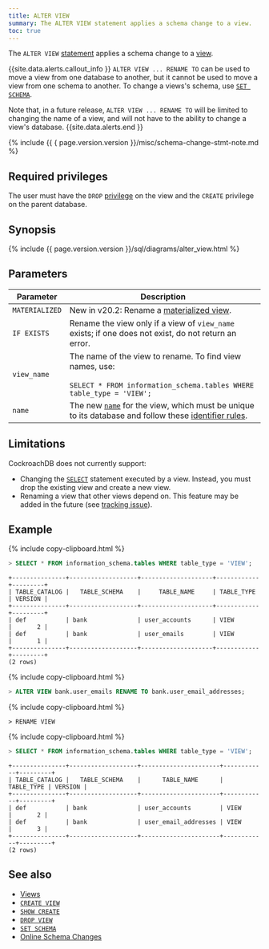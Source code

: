 ```yaml
---
title: ALTER VIEW
summary: The ALTER VIEW statement applies a schema change to a view.
toc: true
---
```


The `ALTER VIEW` [statement](sql-statements.html) applies a schema change to a [view](views.html).

{{site.data.alerts.callout_info }}
`ALTER VIEW ... RENAME TO` can be used to move a view from one database to another, but it cannot be used to move a view from one schema to another. To change a views's schema, use [`SET SCHEMA`](set-schema.html).

Note that, in a future release, `ALTER VIEW ... RENAME TO` will be limited to changing the name of a view, and will not have to the ability to change a view's database.
{{site.data.alerts.end }}

{% include {{ { page.version.version }}/misc/schema-change-stmt-note.md %}

## Required privileges

The user must have the `DROP` [privilege](authorization.html#assign-privileges) on the view and the `CREATE` privilege on the parent database.

## Synopsis

<div>
{% include {{ page.version.version }}/sql/diagrams/alter_view.html %}
</div>

## Parameters

Parameter | Description
----------|------------
`MATERIALIZED` | <span class="version-tag">New in v20.2:</span> Rename a [materialized view](views.html#materialized-views).
`IF EXISTS` | Rename the view only if a view of `view_name` exists; if one does not exist, do not return an error.
`view_name` | The name of the view to rename. To find view names, use:<br><br>`SELECT * FROM information_schema.tables WHERE table_type = 'VIEW';`
`name` | The new [`name`](sql-grammar.html#name) for the view, which must be unique to its database and follow these [identifier rules](keywords-and-identifiers.html#identifiers).


## Limitations

CockroachDB does not currently support:

- Changing the [`SELECT`](select-clause.html) statement executed by a view. Instead, you must drop the existing view and create a new view.
- Renaming a view that other views depend on. This feature may be added in the future (see [tracking issue](https://github.com/cockroachdb/cockroach/issues/10083)).

## Example

{% include copy-clipboard.html %}
~~~ sql
> SELECT * FROM information_schema.tables WHERE table_type = 'VIEW';
~~~

~~~
+---------------+-------------------+--------------------+------------+---------+
| TABLE_CATALOG |   TABLE_SCHEMA    |     TABLE_NAME     | TABLE_TYPE | VERSION |
+---------------+-------------------+--------------------+------------+---------+
| def           | bank              | user_accounts      | VIEW       |       2 |
| def           | bank              | user_emails        | VIEW       |       1 |
+---------------+-------------------+--------------------+------------+---------+
(2 rows)
~~~

{% include copy-clipboard.html %}
~~~ sql
> ALTER VIEW bank.user_emails RENAME TO bank.user_email_addresses;
~~~

{% include copy-clipboard.html %}
~~~
> RENAME VIEW
~~~

{% include copy-clipboard.html %}
~~~ sql
> SELECT * FROM information_schema.tables WHERE table_type = 'VIEW';
~~~

~~~
+---------------+-------------------+----------------------+------------+---------+
| TABLE_CATALOG |   TABLE_SCHEMA    |      TABLE_NAME      | TABLE_TYPE | VERSION |
+---------------+-------------------+----------------------+------------+---------+
| def           | bank              | user_accounts        | VIEW       |       2 |
| def           | bank              | user_email_addresses | VIEW       |       3 |
+---------------+-------------------+----------------------+------------+---------+
(2 rows)
~~~

## See also

- [Views](views.html)
- [`CREATE VIEW`](create-view.html)
- [`SHOW CREATE`](show-create.html)
- [`DROP VIEW`](drop-view.html)
- [`SET SCHEMA`](set-schema.html)
- [Online Schema Changes](online-schema-changes.html)
